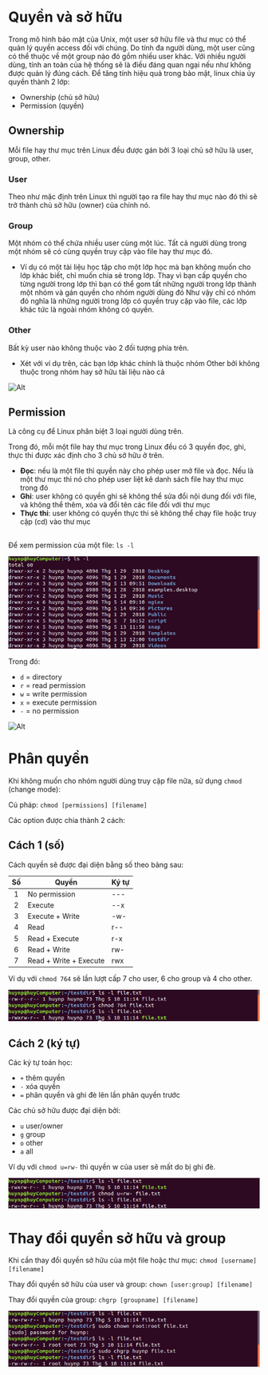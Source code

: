 # Quyền và sở hữu
Trong mô hình bảo mật của Unix, một user sở hữu file và thư mục có thể quản lý quyền access đối với chúng. 
Do tính đa người dùng, một user cũng có thể thuộc về một group nào đó gồm nhiều user khác. Với nhiều người dùng, tính an toàn của hệ thống sẽ là điều đáng quan ngại nếu như không được quản lý đúng cách.
Để tăng tính hiệu quả trong bảo mật, linux chia ủy quyền thành 2 lớp:
- Ownership (chủ sở hữu)
- Permission (quyền)

## Ownership
Mỗi file hay thư mục trên Linux đều được gán bởi 3 loại chủ sở hữu là user, group, other.

### User
Theo như mặc định trên Linux thì người tạo ra file hay thư mục nào đó thì sẽ trở thành chủ sở hữu (owner) của chính nó.

### Group
Một nhóm có thể chứa nhiều user cùng một lúc. Tất cả người dùng trong một nhóm sẽ có cùng quyền truy cập vào file hay thư mục đó.
- Ví dụ có một tài liệu học tập cho một lớp học mà bạn không muốn cho lớp khác biết, chỉ muốn chia sẻ trong lớp.
Thay vì bạn cấp quyền cho từng người trong lớp thì bạn có thể gom tất những người trong lớp thành một nhóm và gán quyền cho nhóm người dùng đó
Như vậy chỉ có nhóm đó nghĩa là những người trong lớp có quyền truy cập vào file, các lớp khác tức là ngoài nhóm không có quyền.

### Other
Bất kỳ user nào không thuộc vào 2 đối tượng phía trên.
- Xét với ví dụ trên, các bạn lớp khác chính là thuộc nhóm Other bởi không thuộc trong nhóm hay sở hữu tài liệu nào cả

![Alt](https://www.guru99.com/images/PermissionsConcept.png)

## Permission
Là công cụ để Linux phân biệt 3 loại người dùng trên.

Trong đó, mỗi một file hay thư mục trong Linux đều có 3 quyền đọc, ghi, thực thi được xác định cho 3 chủ sở hữu ở trên.
- **Đọc**: nếu là một file thì quyền này cho phép user mở file và đọc. Nếu là một thư mục thì nó cho phép user liệt kê danh sách file hay thư mục trong đó
- **Ghi**: user không có quyền ghi sẽ không thể sửa đổi nội dung đối với file, và không thể thêm, xóa và đổi tên các file đối với thư mục
- **Thực thi**: user không có quyền thực thi sẽ không thể chạy file hoặc truy cập (cd) vào thư mục

##
Để xem permission của một file: `ls -l`

![Alt](https://github.com/huynp1999/huynp/blob/master/pic/permission.png)

Trong đó:
- `d` = directory
- `r` = read permission
- `w` = write permission
- `x` = execute permission
- `-` = no permission 

![Alt](https://www.guru99.com/images/permission(1).png)

# Phân quyền
Khi không muốn cho nhóm người dùng truy cập file nữa, sử dụng `chmod` (change mode):

Cú pháp: `chmod [permissions] [filename]`

Các option được chia thành 2 cách:
## Cách 1 (số)
Cách quyền sẽ được đại diện bằng số theo bảng sau:

| Số            | Quyền                  | Ký tự |
| :------------:| -----------------------|-------|
| 1             | No permission          | ---   |
| 2             | Execute                | --x   |
| 3             | Execute + Write        | -w-   |
| 4             | Read                   | r--   |
| 5             | Read + Execute         | r-x   |
| 6             | Read + Write           | rw-   |
| 7             | Read + Write + Execute | rwx   |

Ví dụ với `chmod 764` sẽ lần lượt cấp 7 cho user, 6 cho group và 4 cho other.

![Alt](https://github.com/huynp1999/huynp/blob/master/pic/permission2.png)

## Cách 2 (ký tự)
Các ký tự toán học:
- `+` thêm quyền
- `-` xóa quyền
- `=` phân quyền và ghi đè lên lần phân quyền trước

Các chủ sở hữu được đại diện bởi:
- `u` 	user/owner
- `g` 	group
- `o` 	other
- `a` 	all 

Ví dụ với `chmod u=rw-` thì quyền w của user sẽ mất do bị ghi đè.

![Alt](https://github.com/huynp1999/huynp/blob/master/pic/permission3.png)

# Thay đổi quyền sở hữu và group
Khi cần thay đổi quyền sở hữu của một file hoặc thư mục: `chmod [username] [filename]`

Thay đổi quyền sở hữu của user và group: `chown [user:group] [filename]`

Thay đổi quyền của group: `chgrp [groupname] [filename]`

![Alt](https://github.com/huynp1999/huynp/blob/master/pic/permission4.png)
